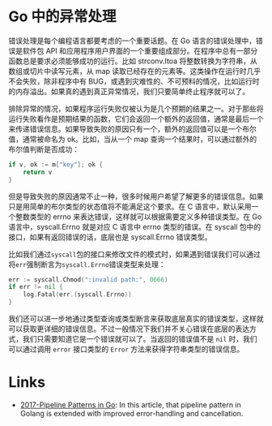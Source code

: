 # Go 中的异常处理

错误处理是每个编程语言都要考虑的一个重要话题。在 Go 语言的错误处理中，错误是软件包 API 和应用程序用户界面的一个重要组成部分。在程序中总有一部分函数总是要求必须能够成功的运行。比如 strconv.Itoa 将整数转换为字符串，从数组或切片中读写元素，从 map 读取已经存在的元素等。这类操作在运行时几乎不会失败，除非程序中有 BUG，或遇到灾难性的、不可预料的情况，比如运行时的内存溢出。如果真的遇到真正异常情况，我们只要简单终止程序就可以了。

排除异常的情况，如果程序运行失败仅被认为是几个预期的结果之一。对于那些将运行失败看作是预期结果的函数，它们会返回一个额外的返回值，通常是最后一个来传递错误信息。如果导致失败的原因只有一个，额外的返回值可以是一个布尔值，通常被命名为 ok。比如，当从一个 map 查询一个结果时，可以通过额外的布尔值判断是否成功：

```go
if v, ok := m["key"]; ok {
	return v
}
```

但是导致失败的原因通常不止一种，很多时候用户希望了解更多的错误信息。如果只是用简单的布尔类型的状态值将不能满足这个要求。在 C 语言中，默认采用一个整数类型的 errno 来表达错误，这样就可以根据需要定义多种错误类型。在 Go 语言中，syscall.Errno 就是对应 C 语言中 errno 类型的错误。在 syscall 包中的接口，如果有返回错误的话，底层也是 syscall.Errno 错误类型。

比如我们通过`syscall`包的接口来修改文件的模式时，如果遇到错误我们可以通过将`err`强制断言为`syscall.Errno`错误类型来处理：

```go
err := syscall.Chmod(":invalid path:", 0666)
if err != nil {
	log.Fatal(err.(syscall.Errno))
}
```

我们还可以进一步地通过类型查询或类型断言来获取底层真实的错误类型，这样就可以获取更详细的错误信息。不过一般情况下我们并不关心错误在底层的表达方式，我们只需要知道它是一个错误就可以了。当返回的错误值不是 `nil` 时，我们可以通过调用 `error` 接口类型的 `Error` 方法来获得字符串类型的错误信息。

# Links

- [2017-Pipeline Patterns in Go](https://medium.com/statuscode/pipeline-patterns-in-go-a37bb3a7e61d): In this article, that pipeline pattern in Golang is extended with improved error-handling and cancellation.
